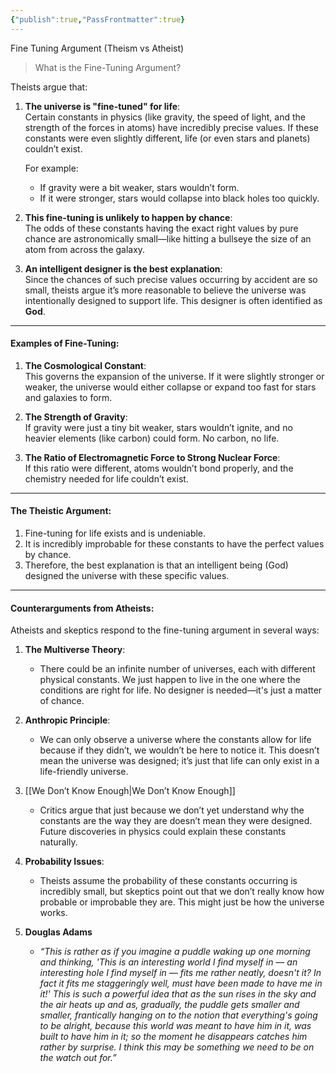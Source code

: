 ```yaml
---
{"publish":true,"PassFrontmatter":true}
---
```


Fine Tuning Argument (Theism vs Atheist)

> What is the Fine-Tuning Argument?

Theists argue that:

1. **The universe is "fine-tuned" for life**:  
    Certain constants in physics (like gravity, the speed of light, and the strength of the forces in atoms) have incredibly precise values. If these constants were even slightly different, life (or even stars and planets) couldn’t exist.
    
    For example:
    
    - If gravity were a bit weaker, stars wouldn’t form.
    - If it were stronger, stars would collapse into black holes too quickly.
2. **This fine-tuning is unlikely to happen by chance**:  
    The odds of these constants having the exact right values by pure chance are astronomically small—like hitting a bullseye the size of an atom from across the galaxy.
    
3. **An intelligent designer is the best explanation**:  
    Since the chances of such precise values occurring by accident are so small, theists argue it’s more reasonable to believe the universe was intentionally designed to support life. This designer is often identified as **God**.
    

---

#### Examples of Fine-Tuning:

1. **The Cosmological Constant**:  
    This governs the expansion of the universe. If it were slightly stronger or weaker, the universe would either collapse or expand too fast for stars and galaxies to form.
    
2. **The Strength of Gravity**:  
    If gravity were just a tiny bit weaker, stars wouldn’t ignite, and no heavier elements (like carbon) could form. No carbon, no life.
    
3. **The Ratio of Electromagnetic Force to Strong Nuclear Force**:  
    If this ratio were different, atoms wouldn’t bond properly, and the chemistry needed for life couldn’t exist.
    

---

#### The Theistic Argument:

1. Fine-tuning for life exists and is undeniable.
2. It is incredibly improbable for these constants to have the perfect values by chance.
3. Therefore, the best explanation is that an intelligent being (God) designed the universe with these specific values.

---

#### Counterarguments from Atheists:

Atheists and skeptics respond to the fine-tuning argument in several ways:

1. **The Multiverse Theory**:
    
    - There could be an infinite number of universes, each with different physical constants. We just happen to live in the one where the conditions are right for life. No designer is needed—it's just a matter of chance.
2. **Anthropic Principle**:
    
    - We can only observe a universe where the constants allow for life because if they didn’t, we wouldn’t be here to notice it. This doesn’t mean the universe was designed; it’s just that life can only exist in a life-friendly universe.
3. [[We Don’t Know Enough\|We Don’t Know Enough]]
    
    - Critics argue that just because we don’t yet understand why the constants are the way they are doesn’t mean they were designed. Future discoveries in physics could explain these constants naturally.
4. **Probability Issues**:
    
    - Theists assume the probability of these constants occurring is incredibly small, but skeptics point out that we don’t really know how probable or improbable they are. This might just be how the universe works.
5. **Douglas Adams**
	- _“This is rather as if you imagine a puddle waking up one morning and thinking, 'This is an interesting world I find myself in — an interesting hole I find myself in — fits me rather neatly, doesn't it? In fact it fits me staggeringly well, must have been made to have me in it!' This is such a powerful idea that as the sun rises in the sky and the air heats up and as, gradually, the puddle gets smaller and smaller, frantically hanging on to the notion that everything's going to be alright, because this world was meant to have him in it, was built to have him in it; so the moment he disappears catches him rather by surprise. I think this may be something we need to be on the watch out for.”_